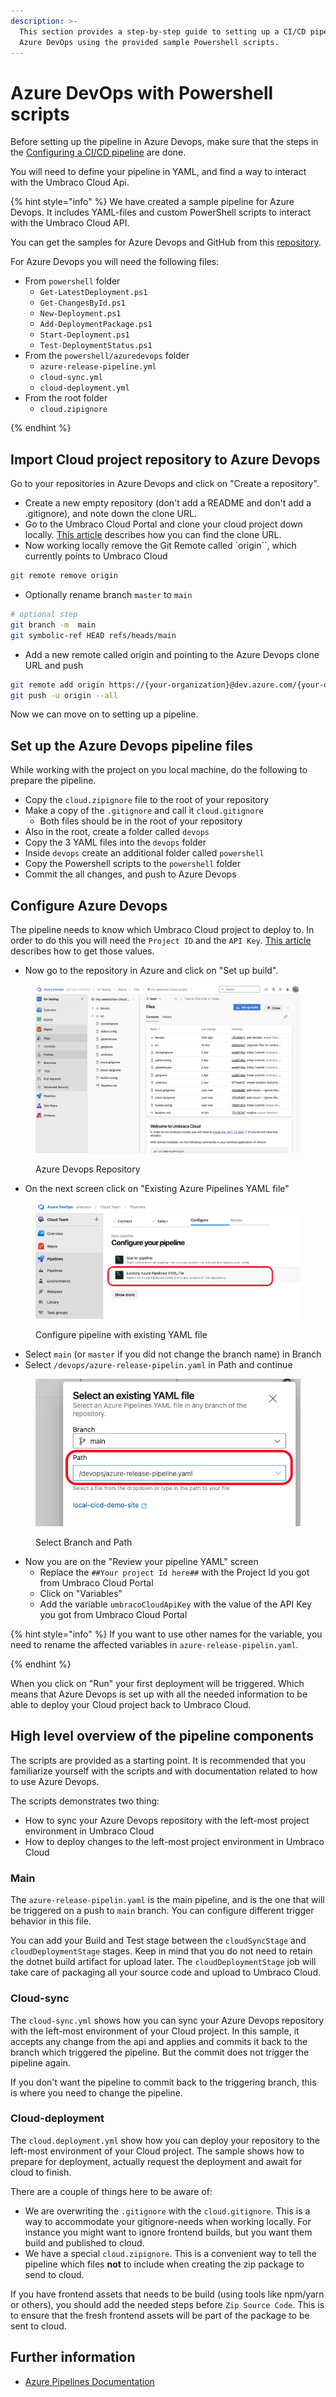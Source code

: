 ```yaml
---
description: >-
  This section provides a step-by-step guide to setting up a CI/CD pipeline in
  Azure DevOps using the provided sample Powershell scripts.
---
```


# Azure DevOps with Powershell scripts

Before setting up the pipeline in Azure Devops, make sure that the steps in the [Configuring a CI/CD pipeline](./) are done.

You will need to define your pipeline in YAML, and find a way to interact with the Umbraco Cloud Api.


{% hint style="info" %}
We have created a sample pipeline for Azure Devops.  It includes YAML-files and custom PowerShell scripts to interact with the Umbraco Cloud API.

You can get the samples for Azure Devops and GitHub from this [repository](https://GitHub.com/umbraco/Umbraco.Cloud.CICDFlow.Samples).

For Azure Devops you will need the following files:
- From `powershell` folder
  - `Get-LatestDeployment.ps1`
  - `Get-ChangesById.ps1`
  - `New-Deployment.ps1`
  - `Add-DeploymentPackage.ps1`
  - `Start-Deployment.ps1`
  - `Test-DeploymentStatus.ps1`
- From the `powershell/azuredevops` folder
  - `azure-release-pipeline.yml`
  - `cloud-sync.yml` 
  - `cloud-deployment.yml`
- From the root folder
  - `cloud.zipignore`

{% endhint %}

## Import Cloud project repository to Azure Devops
Go to your repositories in Azure Devops and click on "Create a repository".

- Create a new empty repository (don't add a README and don't add a .gitignore), and note down the clone URL.
- Go to the Umbraco Cloud Portal and clone your cloud project down locally. [This article](../../../working-locally.md#cloning-an-umbraco-cloud-project) describes how you can find the clone URL.
- Now working locally remove the Git Remote called `origin``, which currently points to Umbraco Cloud

 ```sh 
 git remote remove origin
 ```

- Optionally rename branch `master` to `main`

 ```sh 
 # optional step
 git branch -m  main
 git symbolic-ref HEAD refs/heads/main
 ```

- Add a new remote called origin and pointing to the Azure Devops clone URL and push

 ```sh 
 git remote add origin https://{your-organization}@dev.azure.com/{your-organization}/{azure-project-scope}/_git/{your-repository}
 git push -u origin --all
 ```

Now we can move on to setting up a pipeline.

## Set up the Azure Devops pipeline files

While working with the project on you local machine, do the following to prepare the pipeline.
- Copy the `cloud.zipignore` file to the root of your repository
- Make a copy of the `.gitignore` and call it `cloud.gitignore`
  - Both files should be in the root of your repository
- Also in the root, create a folder called `devops`
- Copy the 3 YAML files into the `devops` folder
- Inside `devops` create an additional folder called `powershell`
- Copy the Powershell scripts to the `powershell` folder
- Commit the all changes, and push to Azure Devops

## Configure Azure Devops

The pipeline needs to know which Umbraco Cloud project to deploy to. In order to do this you will need the `Project ID` and the `API Key`. [This article](README.md#obtaining-the-project-id-and-api-key) describes how to get those values.

- Now go to the repository in Azure and click on "Set up build".

<figure><img src="../../../../.gitbook/assets/azuresetupbuild.png" alt=""><figcaption><p>Azure Devops Repository</p></figcaption></figure>

- On the next screen click on "Existing Azure Pipelines YAML file"

<figure><img src="../../../images/Pipeline3.png" alt=""><figcaption><p>Configure pipeline with existing YAML file</p></figcaption></figure>


- Select `main` (or `master` if you did not change the branch name) in Branch
- Select `/devops/azure-release-pipelin.yaml` in Path and continue

<figure><img src="../../../images/Pipeline4.png" alt=""><figcaption><p>Select Branch and Path</p></figcaption></figure>


- Now you are on the "Review your pipeline YAML" screen
  - Replace the `##Your project Id here##` with the Project Id you got from Umbraco Cloud Portal
  - Click on "Variables"
  - Add the variable `umbracoCloudApiKey` with the value of the API Key you got from Umbraco Cloud Portal




{% hint style="info" %}
If you want to use other names for the variable, you need to rename the affected variables in `azure-release-pipelin.yaml`.

{% endhint %}

When you click on "Run" your first deployment will be triggered. Which means that Azure Devops is set up with all the needed information to be able to deploy your Cloud project back to Umbraco Cloud.

## High level overview of the pipeline components

The scripts are provided as a starting point. It is recommended that you familiarize yourself with the scripts and with documentation related to how to use Azure Devops.

The scripts demonstrates two thing:
 - How to sync your Azure Devops repository with the left-most project environment in Umbraco Cloud
 - How to deploy changes to the left-most project environment in Umbraco Cloud 

### Main

The `azure-release-pipelin.yaml` is the main pipeline, and is the one that will be triggered on a push to `main` branch.
You can configure different trigger behavior in this file.

You can add your Build and Test stage between the `cloudSyncStage` and `cloudDeploymentStage` stages. 
Keep in mind that you do not need to retain the dotnet build artifact for upload later. The `cloudDeploymentStage` job will take care of packaging all your source code and upload to Umbraco Cloud. 

### Cloud-sync

The `cloud-sync.yml` shows how you can sync your Azure Devops repository with the left-most environment of your Cloud project.
In this sample, it accepts any change from the api and applies and commits it back to the branch which triggered the pipeline. But the commit does not trigger the pipeline again.

If you don't want the pipeline to commit back to the triggering branch, this is where you need to change the pipeline. 

### Cloud-deployment

The `cloud.deployment.yml` show how you can deploy your repository to the left-most environment of your Cloud project.
The sample shows how to prepare for deployment, actually request the deployment and await for cloud to finish.

There are a couple of things here to be aware of:
- We are overwriting the `.gitignore` with the `cloud.gitignore`.
  This is a way to accommodate your gitignore-needs when working locally. For instance you might want to ignore frontend builds, but you want them build and published to cloud.  
- We have a special `cloud.zipignore`.
  This is a convenient way to tell the pipeline which files **not** to include when creating the zip package to send to cloud.

If you have frontend assets that needs to be build (using tools like npm/yarn or others), you should add the needed steps before `Zip Source Code`. This is to ensure that the fresh frontend assets will be part of the package to be sent to cloud. 

## Further information
- [Azure Pipelines Documentation](https://learn.microsoft.com/en-us/azure/devops/pipelines/)